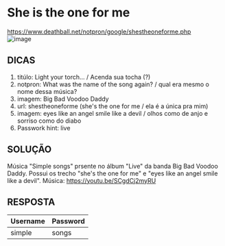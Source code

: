 # She is the one for me
https://www.deathball.net/notpron/google/shestheoneforme.php
<br>
![image](https://user-images.githubusercontent.com/51168329/153721602-e86ea25c-843c-4c1c-8ab0-22ade2353220.png)

## DICAS
1) titúlo: Light your torch... / Acenda sua tocha (?)
2) notpron: What was the name of the song again? / qual era mesmo o nome dessa música? 
3) imagem: Big Bad Voodoo Daddy 
4) url: shestheoneforme (she's the one for me / ela é a única pra mim)
5) imagem: eyes like an angel smile like a devil / olhos como de anjo e sorriso como do diabo
6) Passwork hint: live

## SOLUÇÃO
Música "Simple songs" prsente no álbum "Live" da banda Big Bad Voodoo Daddy.
Possui os trecho "she's the one for me"  e "eyes like an angel smile like a devil".
Música: https://youtu.be/SCgdCj2myRU

## RESPOSTA
| Username | Password |
|:---------|:---------|
| simple   | songs    |
